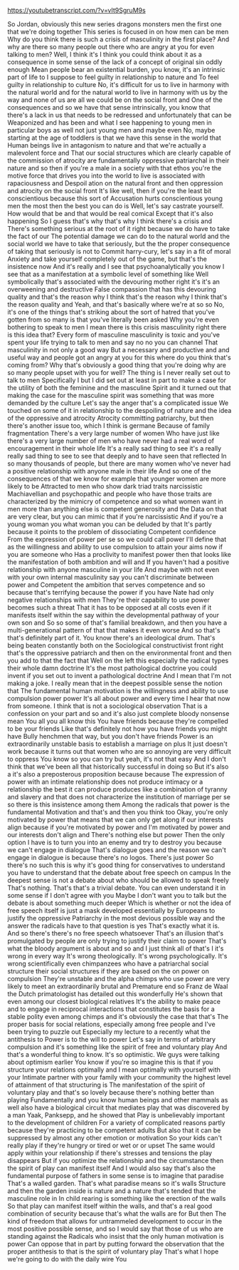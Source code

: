 https://youtubetranscript.com/?v=vIt9SgruM9s

 So Jordan, obviously this new series dragons monsters men the first one that we're doing together This series is focused in on how men can be men Why do you think there is such a crisis of masculinity in the first place? And why are there so many people out there who are angry at you for even talking to men? Well, I think it's I think you could think about it as a consequence in some sense of the lack of a concept of original sin oddly enough Mean people bear an existential burden, you know, it's an intrinsic part of life to I suppose to feel guilty in relationship to nature and To feel guilty in relationship to culture No, it's difficult for us to live in harmony with the natural world and for the natural world to live in harmony with us by the way and none of us are all we could be on the social front and One of the consequences and so we have that sense intrinsically, you know that there's a lack in us that needs to be redressed and unfortunately that can be Weaponized and has been and what I see happening to young men in particular boys as well not just young men and maybe even No, maybe starting at the age of toddlers is that we have this sense in the world that Human beings live in antagonism to nature and that we're actually a malevolent force and That our social structures which are clearly capable of the commission of atrocity are fundamentally oppressive patriarchal in their nature and so then if you're a male in a society with that ethos you're the motive force that drives you into the world to live is associated with rapaciousness and Despoil ation on the natural front and then oppression and atrocity on the social front It's like well, then if you're the least bit conscientious because this sort of Accusation hurts conscientious young men the most then the best you can do is Well, let's say castrate yourself. How would that be and that would be real comical Except that it's also happening So I guess that's why that's why I think there's a crisis and There's something serious at the root of it right because we do have to take the fact of our The potential damage we can do to the natural world and the social world we have to take that seriously, but the the proper consequence of taking that seriously is not to Commit harry-cury, let's say in a fit of moral Anxiety and take yourself completely out of the game, but that's the insistence now And it's really and I see that psychoanalytically you know I see that as a manifestation at a symbolic level of something like Well symbolically that's associated with the devouring mother right it's it's an overweening and destructive False compassion that has this devouring quality and that's the reason why I think that's the reason why I think that's the reason quality and Yeah, and that's basically where we're at so so No, it's one of the things that's striking about the sort of hatred that you've gotten from so many is that you've literally been asked Why you're even bothering to speak to men I mean there is this crisis masculinity right there is this idea that? Every form of masculine masculinity is toxic and you've spent your life trying to talk to men and say no no you can channel That masculinity in not only a good way But a necessary and productive and and useful way and people got an angry at you for this where do you think that's coming from? Why that's obviously a good thing that you're doing why are so many people upset with you for well? The thing is I never really set out to talk to men Specifically I but I did set out at least in part to make a case for the utility of both the feminine and the masculine Spirit and it turned out that making the case for the masculine spirit was something that was more demanded by the culture Let's say the anger that's a complicated issue We touched on some of it in relationship to the despoiling of nature and the idea of the oppressive and atrocity Atrocity committing patriarchy, but then there's another issue too, which I think is germane Because of family fragmentation There's a very large number of women Who have just like there's a very large number of men who have never had a real word of encouragement in their whole life It's a really sad thing to see it's a really really sad thing to see to see that deeply and to have seen that reflected In so many thousands of people, but there are many women who've never had a positive relationship with anyone male in their life And so one of the consequences of that we know for example that younger women are more likely to be Attracted to men who show dark triad traits narcissistic Machiavellian and psychopathic and people who have those traits are characterized by the mimicry of competence and so what women want in men more than anything else is competent generosity and the Data on that are very clear, but you can mimic that if you're narcissistic And if you're a young woman you what woman you can be deluded by that It's partly because it points to the problem of dissociating Competent confidence From the expression of power per se so we could call power I'll define that as the willingness and ability to use compulsion to attain your aims now if you are someone who Has a proclivity to manifest power then that looks like the manifestation of both ambition and will and If you haven't had a positive relationship with anyone masculine in your life And maybe with not even with your own internal masculinity say you can't discriminate between power and Competent the ambition that serves competence and so because that's terrifying because the power if you have Nate had only negative relationships with men They're their capability to use power becomes such a threat That it has to be opposed at all costs even if it manifests itself within the say within the developmental pathway of your own son and So so some of that's familial breakdown, and then you have a multi-generational pattern of that that makes it even worse And so that's that's definitely part of it. You know there's an ideological drum. That's being beaten constantly both on the Sociological constructivist front right that's the oppressive patriarch and then on the environmental front and then you add to that the fact that Well on the left this especially the radical types their whole damn doctrine It's the most pathological doctrine you could invent if you set out to invent a pathological doctrine And I mean that I'm not making a joke. I really mean that in the deepest possible sense the notion that The fundamental human motivation is the willingness and ability to use compulsion power power It's all about power and every time I hear that now from someone. I think that is not a sociological observation That is a confession on your part and so and it's also just complete bloody nonsense mean You all you all know this You have friends because they're compelled to be your friends Like that's definitely not how you have friends you might have Bully henchmen that way, but you don't have friends Power is an extraordinarily unstable basis to establish a marriage on plus It just doesn't work because it turns out that women who are so annoying are very difficult to oppress You know so you can try but yeah, it's not that easy And I don't think that we've been all that historically successful in doing so But it's also a it's also a preposterous proposition because because The expression of power with an intimate relationship does not produce intimacy or a relationship the best it can produce produces like a combination of tyranny and slavery and that does not characterize the institution of marriage per se so there is this insistence among them Among the radicals that power is the fundamental Motivation and that's and then you think too Okay, you're only motivated by power that means that we can only get along if our interests align because if you're motivated by power and I'm motivated by power and our interests don't align and There's nothing else but power Then the only option I have is to turn you into an enemy and try to destroy you because we can't engage in dialogue That's dialogue goes and the reason we can't engage in dialogue is because there's no logos. There's just power So there's no such this is why it's good thing for conservatives to understand you have to understand that the debate about free speech on campus In the deepest sense is not a debate about who should be allowed to speak freely That's nothing. That's that's a trivial debate. You can even understand it in some sense if I don't agree with you Maybe I don't want you to talk but the debate is about something much deeper Which is whether or not the idea of free speech itself is just a mask developed essentially by Europeans to justify the oppressive Patriarchy in the most devious possible way and the answer the radicals have to that question is yes That's exactly what it is. And so there's there's no free speech whatsoever That's an illusion that's promulgated by people are only trying to justify their claim to power That's what the bloody argument is about and so and I just think all of that's I it's wrong in every way It's wrong theologically. It's wrong psychologically. It's wrong scientifically even chimpanzees who have a patriarchal social structure their social structures if they are based on the on power on compulsion They're unstable and the alpha chimps who use power are very likely to meet an extraordinarily brutal and Premature end so Franz de Waal the Dutch primatologist has detailed out this wonderfully He's shown that even among our closest biological relatives It's the ability to make peace and to engage in reciprocal interactions that constitutes the basis for a stable polity even among chimps and it's obviously the case that that's The proper basis for social relations, especially among free people and I've been trying to puzzle out Especially my lecture to a recently what the antithesis to Power is to the will to power Let's say in terms of arbitrary compulsion and it's something like the spirit of free and voluntary play And that's a wonderful thing to know. It's so optimistic. We guys were talking about optimism earlier You know if you're so imagine this is that if you structure your relations optimally and I mean optimally with yourself with your Intimate partner with your family with your community the highest level of attainment of that structuring is The manifestation of the spirit of voluntary play and that's so lovely because there's nothing better than playing Fundamentally and you know human beings and other mammals as well also have a biological circuit that mediates play that was discovered by a man Yaak, Panksepp, and he showed that Play is unbelievably important to the development of children For a variety of complicated reasons partly because they're practicing to be competent adults But also that it can be suppressed by almost any other emotion or motivation So your kids can't really play if they're hungry or tired or wet or or upset The same would apply within your relationship if there's stresses and tensions the play disappears But if you optimize the relationship and the circumstance then the spirit of play can manifest itself And I would also say that's also the fundamental purpose of fathers in some sense is to imagine that paradise That's a walled garden. That's what paradise means so it's walls Structure and then the garden inside is nature and a nature that's tended that the masculine role in In child rearing is something like the erection of the walls So that play can manifest itself within the walls, and that's a real good combination of security because that's what the walls are for But then The kind of freedom that allows for untrammeled development to occur in the most positive possible sense, and so I would say that those of us who are standing against the Radicals who insist that the only human motivation is power Can oppose that in part by putting forward the observation that the proper antithesis to that is the spirit of voluntary play That's what I hope we're going to do with the daily wire You